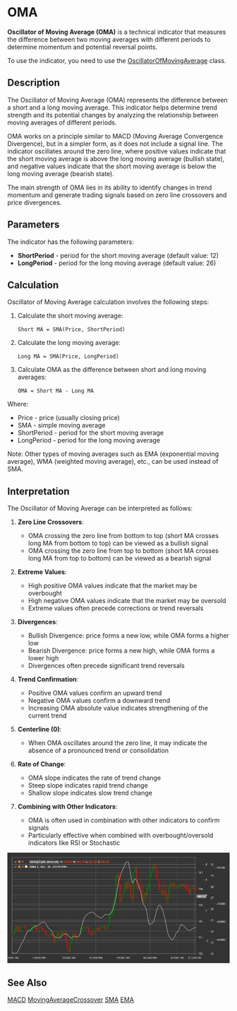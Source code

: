 # OMA

**Oscillator of Moving Average (OMA)** is a technical indicator that measures the difference between two moving averages with different periods to determine momentum and potential reversal points.

To use the indicator, you need to use the [OscillatorOfMovingAverage](xref:StockSharp.Algo.Indicators.OscillatorOfMovingAverage) class.

## Description

The Oscillator of Moving Average (OMA) represents the difference between a short and a long moving average. This indicator helps determine trend strength and its potential changes by analyzing the relationship between moving averages of different periods.

OMA works on a principle similar to MACD (Moving Average Convergence Divergence), but in a simpler form, as it does not include a signal line. The indicator oscillates around the zero line, where positive values indicate that the short moving average is above the long moving average (bullish state), and negative values indicate that the short moving average is below the long moving average (bearish state).

The main strength of OMA lies in its ability to identify changes in trend momentum and generate trading signals based on zero line crossovers and price divergences.

## Parameters

The indicator has the following parameters:
- **ShortPeriod** - period for the short moving average (default value: 12)
- **LongPeriod** - period for the long moving average (default value: 26)

## Calculation

Oscillator of Moving Average calculation involves the following steps:

1. Calculate the short moving average:
   ```
   Short MA = SMA(Price, ShortPeriod)
   ```

2. Calculate the long moving average:
   ```
   Long MA = SMA(Price, LongPeriod)
   ```

3. Calculate OMA as the difference between short and long moving averages:
   ```
   OMA = Short MA - Long MA
   ```

Where:
- Price - price (usually closing price)
- SMA - simple moving average
- ShortPeriod - period for the short moving average
- LongPeriod - period for the long moving average

Note: Other types of moving averages such as EMA (exponential moving average), WMA (weighted moving average), etc., can be used instead of SMA.

## Interpretation

The Oscillator of Moving Average can be interpreted as follows:

1. **Zero Line Crossovers**:
   - OMA crossing the zero line from bottom to top (short MA crosses long MA from bottom to top) can be viewed as a bullish signal
   - OMA crossing the zero line from top to bottom (short MA crosses long MA from top to bottom) can be viewed as a bearish signal

2. **Extreme Values**:
   - High positive OMA values indicate that the market may be overbought
   - High negative OMA values indicate that the market may be oversold
   - Extreme values often precede corrections or trend reversals

3. **Divergences**:
   - Bullish Divergence: price forms a new low, while OMA forms a higher low
   - Bearish Divergence: price forms a new high, while OMA forms a lower high
   - Divergences often precede significant trend reversals

4. **Trend Confirmation**:
   - Positive OMA values confirm an upward trend
   - Negative OMA values confirm a downward trend
   - Increasing OMA absolute value indicates strengthening of the current trend

5. **Centerline (0)**:
   - When OMA oscillates around the zero line, it may indicate the absence of a pronounced trend or consolidation

6. **Rate of Change**:
   - OMA slope indicates the rate of trend change
   - Steep slope indicates rapid trend change
   - Shallow slope indicates slow trend change

7. **Combining with Other Indicators**:
   - OMA is often used in combination with other indicators to confirm signals
   - Particularly effective when combined with overbought/oversold indicators like RSI or Stochastic

![indicator_oscillator_of_moving_average](../../../../images/indicator_oscillator_of_moving_average.png)

## See Also

[MACD](macd.md)
[MovingAverageCrossover](moving_average_crossover.md)
[SMA](sma.md)
[EMA](ema.md)